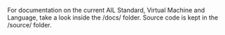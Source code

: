 
For documentation on the current AIL Standard, Virtual Machine and Language, take a look inside the /docs/ folder.
Source code is kept in the /source/ folder.
